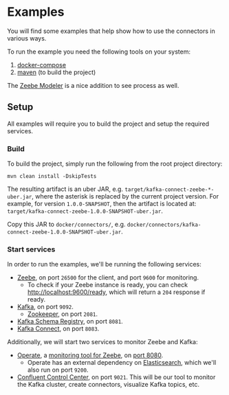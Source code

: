 # Examples

You will find some examples that help show how to use the connectors in various
ways.

To run the example you need the following tools on your system:

1. [docker-compose](https://docs.docker.com/compose/)
1. [maven](https://maven.apache.org/) (to build the project)

The [Zeebe Modeler](https://github.com/zeebe-io/zeebe-modeler/releases) is a nice addition to see 
process as well.

## Setup

All examples will require you to build the project and setup the required services.

### Build

To build the project, simply run the following from the root project directory:

```shell
mvn clean install -DskipTests
```

The resulting artifact is an uber JAR, e.g. `target/kafka-connect-zeebe-*-uber.jar`, where the
asterisk is replaced by the current project version. For example, for version `1.0.0-SNAPSHOT`, then
the artifact is located at: `target/kafka-connect-zeebe-1.0.0-SNAPSHOT-uber.jar`.

Copy this JAR to `docker/connectors/`, e.g. `docker/connectors/kafka-connect-zeebe-1.0.0-SNAPSHOT-uber.jar`.

### Start services

In order to run the examples, we'll be running the following services:

- [Zeebe](https://zeebe.io), on port `26500` for the client, and port `9600` for monitoring.
    - To check if your Zeebe instance is ready, you can check [http://localhost:9600/ready](http://localhost:9600/ready), 
      which will return a `204` response if ready.
- [Kafka](https://kafka.apache.org/), on port `9092`.
    - [Zookeeper](https://zookeeper.apache.org/), on port `2081`.
- [Kafka Schema Registry](https://docs.confluent.io/current/schema-registry/index.html), on port `8081`.
- [Kafka Connect](https://docs.confluent.io/current/connect/index.html), on port `8083`.

Additionally, we will start two services to monitor Zeebe and Kafka:

- [Operate](https://github.com/zeebe-io/zeebe/releases/tag/0.20.0), a [monitoring tool for Zeebe](https://zeebe.io/blog/2019/04/announcing-operate-visibility-and-problem-solving/), on [port 8080](http://localhost:8080).
    - Operate has an external dependency on [Elasticsearch](https://www.elastic.co/), which we'll also run on port `9200`.
- [Confluent Control Center](https://www.confluent.io/confluent-control-center/), on port `9021`. This will be our tool to monitor the Kafka cluster, create connectors, visualize Kafka topics, etc.
